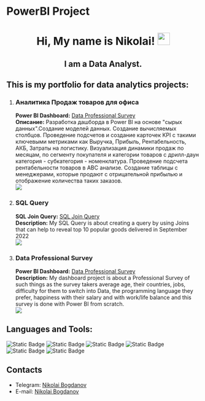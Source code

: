 # PowerBI Project
<h1 align="center">Hi, My name is Nikolai!
<img src="https://github.com/blackcater/blackcater/raw/main/images/Hi.gif" height="32"/>
</h1>
<h2 align="center">I am a Data Analyst.</h2>

<h2>This is my portfolio for data analytics projects:</h2>
<ol>
   <li>
      <h3>Аналитика Продаж товаров для офиса</h3>
      <p>
      <strong>Power BI Dashboard:</strong> <a href="https://github.com/NikolaiB-ux/Power_BI_Project/blob/main/images/photo_2024-12-11_11-27-57.jpg">Data Professional Survey</a><br>
      <strong>Описание:</strong> Разработка дашборда в Power BI на основе "сырых данных".Создание моделей данных.
       Создание вычисляемых столбцов. 
       Проведение подсчетов и создание карточек KPI с такими ключевыми метриками как Выручка, Прибыль, Рентабельность, АКБ, Затраты на логистику. 
       Визуализация динамики продаж по месяцам, по сегменту покупателя и категории товаров с дрилл-даун категория - субкатегория - номенклатура.
        Проведение подсчета рентабельности товаров в ABC анализе.
         Создание таблицы с менеджерами, которые продают с отрицательной прибылью и отображение количества таких заказов.<br>
      <img src="images/photo_2024-12-11_11-27-57.jpg">
      </p>
   </li>
   <li>
      <h3>SQL Query</h3>
      <p>
      <strong>SQL Join Query:</strong> <a href="https://github.com/NikolaiB-ux/Power_BI_Project/blob/main/images/SQL_Join_Query.jpg">SQL Join Query</a><br>
      <strong>Description:</strong> My SQL Query is about creating a query by using Joins that can help to reveal top 10 popular goods delivered in September 2022 <br>
      <img src="images/SQL_Join_Query.jpg">
      </p>
   </li>
   <li>
      <h3>Data Professional Survey</h3>
      <p>
      <strong>Power BI Dashboard:</strong> <a href="https://github.com/NikolaiB-ux/Power_BI_Project/blob/main/images/photo_2024-12-11_11-27-57.jpg">Data Professional Survey</a><br>
      <strong>Description:</strong> My dashboard project is about a Professional Survey of such things as
the survey takers average age, their countries, jobs, difficulty for them to switch into Data, 
the programming language they prefer, happiness with their salary and with work/life balance and this survey is done with Power BI from scratch.<br>
      <img src="images/photo_2024-12-11_11-27-57.jpg">
      </p>
   </li>
</ol>
<h2>Languages and Tools:</h2>
<div style="
  display: inline;
">
  <img alt="Static Badge" src="https://img.shields.io/badge/Python-000000?color=2222AF">
  <img alt="Static Badge" src="https://img.shields.io/badge/SQL-000000?color=FFA126">
  <img alt="Static Badge" src="https://img.shields.io/badge/Power%20BI-000000?color=EFF617">
  <img alt="Static Badge" src="https://img.shields.io/badge/Tableau-000000?color=1a699e">
  <img alt="Static Badge" src="https://img.shields.io/badge/Redash-000000?color=FF8C52">
  <img alt="Static Badge" src="https://img.shields.io/badge/Statistics-000000?color=A81919">
</div>
<h2>Contacts</h2>
<ul>
   <li>
      Telegram: <a href="https://t.me/Nikolay23B">Nikolai Bogdanov</a>
   </li>
   <li>
      E-mail: <a href="mailto:nikolaybogdanov953@gmail.com">Nikolai Bogdanov</a>
   </li>
</ul>